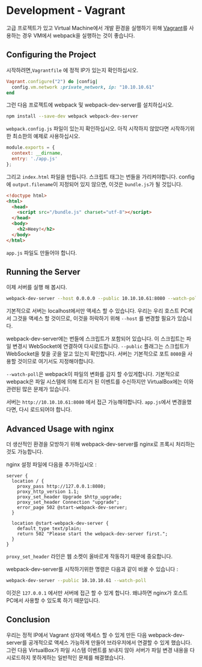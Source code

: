 # Development - Vagrant


고급 프로젝트가 있고 Virtual Machine에서 개발 환경을 실행하기 위해 [Vagrant](https://www.vagrantup.com/)를 사용하는 경우 VM에서 webpack을 실행하는 것이 좋습니다.

## Configuring the Project

시작하려면,`Vagrantfile` 에 정적 IP가 있는지 확인하십시오.


```ruby
Vagrant.configure("2") do |config|
  config.vm.network :private_network, ip: "10.10.10.61"
end
```

그런 다음 프로젝트에 webpack 및 webpack-dev-server를 설치하십시오.

```bash
npm install --save-dev webpack webpack-dev-server
```

`webpack.config.js` 파일이 있는지 확인하십시오. 아직 시작하지 않았다면 시작하기위한 최소한의 예제로 사용하십시오.

```js
module.exports = {
  context: __dirname,
  entry: './app.js'
};
```

그리고 `index.html` 파일을 만듭니다. 스크립트 태그는 번들을 가리켜야합니다. config에 `output.filename`이 지정되어 있지 않으면, 이것은 `bundle.js`가 될 것입니다.

```html
<!doctype html>
<html>
  <head>
    <script src="/bundle.js" charset="utf-8"></script>
  </head>
  <body>
    <h2>Heey!</h2>
  </body>
</html>
```

`app.js` 파일도 만들어야 합니다.

## Running the Server

이제 서버를 실행 해 봅시다.

```bash
webpack-dev-server --host 0.0.0.0 --public 10.10.10.61:8080 --watch-poll
```

기본적으로 서버는 localhost에서만 액세스 할 수 있습니다. 
우리는 우리 호스트 PC에서 그것을 액세스 할 것이므로, 이것을 허락하기 위해 `--host` 를 변경할 필요가 있습니다.

webpack-dev-server에는 번들에 스크립트가 포함되어 있습니다. 이 스크립트는 파일 변경시 WebSocket에 연결하여 다시로드합니다.
`--public` 플래그는 스크립트가 WebSocket을 찾을 곳을 알고 있는지 확인합니다.
서버는 기본적으로 포트 `8080`을 사용할 것이므로 여기서도 지정해야합니다.

`--watch-poll`은 webpack이 파일의 변화를 감지 할 수있게합니다.
기본적으로 webpack은 파일 시스템에 의해 트리거 된 이벤트를 수신하지만 VirtualBox에는 이와 관련된 많은 문제가 있습니다.

서버는 `http://10.10.10.61:8080` 에서 접근 가능해야합니다. `app.js`에서 변경을했다면, 다시 로드되어야 합니다.


## Advanced Usage with nginx

더 생산적인 환경을 모방하기 위해 webpack-dev-server를 nginx로 프록시 처리하는 것도 가능합니다.

nginx 설정 파일에 다음을 추가하십시오 :

```nginx
server {
  location / {
    proxy_pass http://127.0.0.1:8080;
    proxy_http_version 1.1;
    proxy_set_header Upgrade $http_upgrade;
    proxy_set_header Connection "upgrade";
    error_page 502 @start-webpack-dev-server;
  }

  location @start-webpack-dev-server {
    default_type text/plain;
    return 502 "Please start the webpack-dev-server first.";
  }
}
```

`proxy_set_header` 라인은 웹 소켓이 올바르게 작동하기 때문에 중요합니다.

webpack-dev-server를 시작하기위한 명령은 다음과 같이 바꿀 수 있습니다 :

```bash
webpack-dev-server --public 10.10.10.61 --watch-poll
```

이것은 `127.0.0.1` 에서만 서버에 접근 할 수 있게 합니다. 왜냐하면 nginx가 호스트 PC에서 사용할 수 있도록 하기 때문입니다.

## Conclusion

우리는 정적 IP에서 Vagrant 상자에 액세스 할 수 있게 만든 다음 webpack-dev-server를 공개적으로 액세스 가능하게 만들어 브라우저에서 연결할 수 있게 했습니다. 그런 다음 VirtualBox가 파일 시스템 이벤트를 보내지 않아 서버가 파일 변경 내용을 다시로드하지 못하게하는 일반적인 문제를 해결했습니다.

